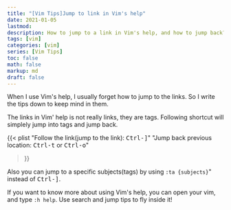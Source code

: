 ```yaml
---
title: "[Vim Tips]Jump to link in Vim's help"
date: 2021-01-05
lastmod:
description: How to jump to a link in Vim's help, and how to jump back?
tags: [vim]
categories: [vim]
series: [Vim Tips]
toc: false
math: false
markup: md
draft: false
---
```


When I use Vim's help, I usually forget how to jump to the links. So I write the tips down to keep mind in them.

The links in Vim' help is not really links, they are tags. Following shortcut will simplely jump into tags and jump back.

{{< plist
    "Follow the link(jump to the link): <kbd>Ctrl-]</kbd>"
    "Jump back previous location: <kbd>Ctrl-t</kbd> or <kbd>Ctrl-o</kbd>"
>}}

Also you can jump to a specific subjects(tags) by using `:ta {subjects}`" instead of <kbd>Ctrl-]</kbd>.

If you want to know more about using Vim's help, you can open your vim, and type `:h help`. Use search and jump tips to fly inside it!